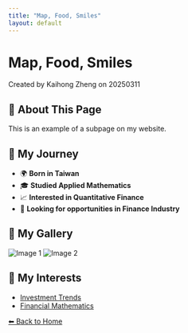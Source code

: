 ```yaml
---
title: "Map, Food, Smiles"
layout: default
---
```


# Map, Food, Smiles
Created by Kaihong Zheng on 20250311

## 🌟 About This Page
This is an example of a subpage on my website.

## 📌 My Journey
- 🌍 **Born in Taiwan**
- 🎓 **Studied Applied Mathematics**
- 📈 **Interested in Quantitative Finance**
- 💼 **Looking for opportunities in Finance Industry**

## 📸 My Gallery
![Image 1](https://via.placeholder.com/400)
![Image 2](https://via.placeholder.com/400)

## 🎥 My Interests
- [Investment Trends](https://www.example.com)
- [Financial Mathematics](https://www.example.com)

[⬅ Back to Home](./)
